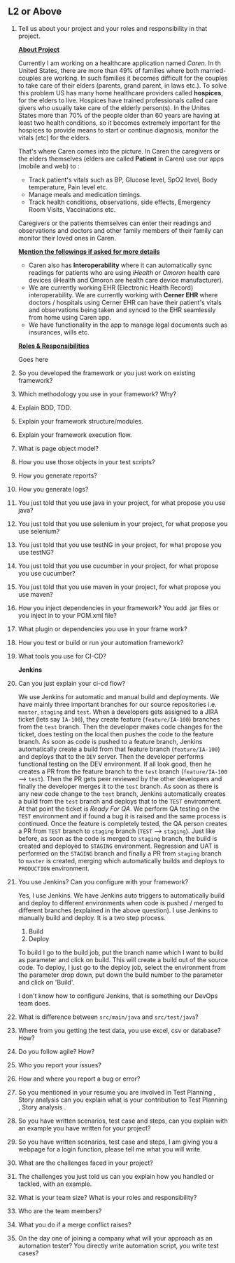 ## L2 or Above

1. Tell us about your project and your roles and responsibility in that project.

    <ins>**About Project**</ins>

    Currently I am working on a healthcare application named *Caren*. 
    In th United States, there are more than 49% of families where both married-couples are working. In such families it becomes difficult for the couples to take care of their elders (parents, grand parent, in laws etc.). 
    To solve this problem US has many home healthcare providers called **hospices**, for the elders to live.
    Hospices have trained professionals called care givers who usually take care of the elderly person(s).
    In the Unites States more than 70% of the people older than 60 years are having at least two health conditions, so it becomes extremely important for the hospices to provide means to start or continue diagnosis, monitor the vitals (etc) for the elders.
    
    That's where Caren comes into the picture. In Caren the caregivers or the elders themselves (elders are called **Patient** in Caren) use our apps (mobile and web) to :
    - Track patient's vitals such as BP, Glucose level, SpO2 level, Body temperature, Pain level etc.
    - Manage meals and medication timings.
    - Track health conditions, observations, side effects, Emergency Room Visits, Vaccinations etc.

    Caregivers or the patients themselves can enter their readings and observations and doctors and other family members of their family can monitor their loved ones in Caren.
    
    <ins>**Mention the followings if asked for more details**</ins>

    - Caren also has **Interoperability** where it can automatically sync readings for patients who are using *iHealth* or *Omoron* health care devices (iHealth and Omoron are health care device manufacturer).
    - We are currently working EHR (Electronic Health Record) interoperability. We are currently working with **Cerner EHR** where doctors / hospitals using Cerner EHR can have their patient's vitals and observations being taken and synced to the EHR seamlessly from home using Caren app.
    - We have functionality in the app to manage legal documents such as insurances, wills etc.
    
    <ins>**Roles & Responsibilities**</ins>

    Goes here

1. So you developed the framework or you just work on existing framework?

1. Which methodology you use in your framework? Why?

1. Explain BDD, TDD.

1. Explain your framework structure/modules.

1. Explain your framework execution flow.

1. What is page object model?

1. How you use those objects in your test scripts?

1. How you generate reports?

1. How you generate logs?

1. You just told that you use java in your project, for what propose you use java?

1. You just told that you use selenium in your project, for what propose you use selenium?

1. You just told that you use testNG in your project, for what propose you use testNG?

1. You just told that you use cucumber in your project, for what propose you use cucumber?

1. You just told that you use maven in your project, for what propose you use maven?

1. How you inject dependencies in your framework? You add .jar files or you inject in to your POM.xml file?

1. What plugin or dependencies you use in your frame work?

1. How you test or build or run your automation framework?

1. What tools you use for CI-CD?

    **Jenkins**
1. Can you just explain your ci-cd flow?

    We use Jenkins for automatic and manual build and deployments.
    We have mainly three important branches for our source repositories i.e. `master`, `staging` and `test`.
    When a developers gets assigned to a JIRA ticket (lets say `IA-100`), they create feature (`feature/IA-100`) branches from the `test` branch.
    Then the developer makes code changes for the ticket, does testing on the local then pushes the code to the feature branch.
    As soon as code is pushed to a feature branch, Jenkins automatically create a build from that feature branch (`feature/IA-100`) and deploys that to the `DEV` server.
    Then the developer performs functional testing on the DEV environment. If all look good, then he creates a PR from the feature branch to the `test` branch (`feature/IA-100` --> `test`).
    Then the PR gets peer reviewed by the other developers and finally the developer merges it to the `test` branch.
    As soon as there is any new code change to the `test` branch, Jenkins automatically creates a build from the `test` branch and deploys that to the `TEST` environment.
    At that point the ticket is *Ready For QA*. We perform QA testing on the `TEST` environment and if found a bug it is raised and the same process is continued.
    Once the feature is completely tested, the QA person creates a PR from `TEST` branch to `staging` branch (`TEST` --> `staging`).
    Just like before, as soon as the code is merged to `staging` branch, the build is created and deployed to `STAGING` environment.
    Regression and UAT is performed on the `STAGING` branch and finally a PR from `staging` branch to `master` is created, merging which automatically builds and deploys to `PRODUCTION` environment.

1. You use Jenkins? Can you configure with your framework? 

    Yes, I use Jenkins.
    We have Jenkins auto triggers to automatically build and deploy to different environments when code is pushed / merged to different branches (explained in the above question).
    I use Jenkins to manually build and deploy.
    It is a two step process.
    1. Build
    2. Deploy

    To build I go to the build job, put the branch name which I want to build as parameter and click on build.
    This will create a build out of the source code.
    To deploy, I just go to the deploy job, select the environment from the parameter drop down, put down the build number to the parameter and click on 'Build'.

    I don't know how to configure Jenkins, that is something our DevOps team does.

1. What is difference between `src/main/java` and `src/test/java`?

1. Where from you getting the test data, you use excel, csv or database? How?

1. Do you follow agile? How?

1. Who you report your issues?

1. How and where you report a bug or error?

1. So you mentioned in your resume you are involved in Test Planning , Story analysis  can you explain what is your contribution to  Test Planning , Story analysis .

1. So you have written scenarios, test case and steps, can you explain with an example you have written for your project?

1. So you have written scenarios, test case and steps, I am giving you a webpage for a login function, please tell me what you will write.

1. What are the challenges faced in your project?

1. The challenges you just told us can you explain how you handled or tackled, with an example.

1. What is your team size? What is your roles and responsibility?

1. Who are the team members?

1. What you do if a merge conflict raises?

1. On the day one of joining a company what will your approach as an automation tester? You directly write automation script, you write test cases?


